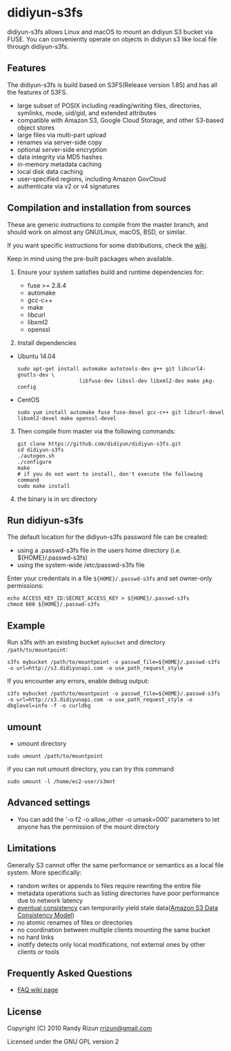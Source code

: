 didiyun-s3fs
====

didiyun-s3fs allows Linux and macOS to mount an didiyun S3 bucket via FUSE. You can conveniently operate on objects in didiyun s3 like local file through didiyun-s3fs.

Features
--------

The didiyun-s3fs is build based on S3FS(Release version 1.85) and has all the features of S3FS.
* large subset of POSIX including reading/writing files, directories, symlinks, mode, uid/gid, and extended attributes
* compatible with Amazon S3, Google Cloud Storage, and other S3-based object stores
* large files via multi-part upload
* renames via server-side copy
* optional server-side encryption
* data integrity via MD5 hashes
* in-memory metadata caching
* local disk data caching
* user-specified regions, including Amazon GovCloud
* authenticate via v2 or v4 signatures

Compilation and installation from sources
-----------------------------------------

These are generic instructions to compile from the master branch, and should work on almost any GNU/Linux, macOS, BSD, or similar.

If you want specific instructions for some distributions, check the [wiki](https://github.com/s3fs-fuse/s3fs-fuse/wiki/Installation-Notes).

Keep in mind using the pre-built packages when available.

1. Ensure your system satisfies build and runtime dependencies for:

   * fuse >= 2.8.4
   * automake
   * gcc-c++
   * make
   * libcurl
   * libxml2
   * openssl

2. Install dependencies

- Ubuntu 14.04
    ```
    sudo apt-get install automake autotools-dev g++ git libcurl4-gnutls-dev \
                        libfuse-dev libssl-dev libxml2-dev make pkg-config
    ```

- CentOS
    ```
    sudo yum install automake fuse fuse-devel gcc-c++ git libcurl-devel libxml2-devel make openssl-devel
    ```

3. Then compile from master via the following commands:

   ```
   git clone https://github.com/didiyun/didiyun-s3fs.git
   cd didiyun-s3fs
   ./autogen.sh
   ./configure
   make
   # if you do not want to install, don't execute the following command
   sudo make install
   ```
4. the binary is in src directory

Run didiyun-s3fs
--------

The default location for the didiyun-s3fs password file can be created:

* using a .passwd-s3fs file in the users home directory (i.e. ${HOME}/.passwd-s3fs)
* using the system-wide /etc/passwd-s3fs file

Enter your credentials in a file `${HOME}/.passwd-s3fs` and set
owner-only permissions:

```
echo ACCESS_KEY_ID:SECRET_ACCESS_KEY > ${HOME}/.passwd-s3fs
chmod 600 ${HOME}/.passwd-s3fs
```

Example
--------

Run s3fs with an existing bucket `mybucket` and directory `/path/to/mountpoint`:

```
s3fs mybucket /path/to/mountpoint -o passwd_file=${HOME}/.passwd-s3fs -o url=http://s3.didiyunapi.com -o use_path_request_style
```

If you encounter any errors, enable debug output:

```
s3fs mybucket /path/to/mountpoint -o passwd_file=${HOME}/.passwd-s3fs -o url=http://s3.didiyunapi.com -o use_path_request_style -o dbglevel=info -f -o curldbg
```

umount
--------
- umount directory

```
sudo umount /path/to/mountpoint
```

if you can not umount directory, you can try this command
```
sudo umount -l /home/ec2-user/s3mnt
```

Advanced settings
-------------
- You can add the '-o f2 -o allow_other -o umask=000' parameters to let anyone has the permission of the mount directory

Limitations
-----------

Generally S3 cannot offer the same performance or semantics as a local file system.  More specifically:

* random writes or appends to files require rewriting the entire file
* metadata operations such as listing directories have poor performance due to network latency
* [eventual consistency](https://en.wikipedia.org/wiki/Eventual_consistency) can temporarily yield stale data([Amazon S3 Data Consistency Model](https://docs.aws.amazon.com/AmazonS3/latest/dev/Introduction.html#ConsistencyModel))
* no atomic renames of files or directories
* no coordination between multiple clients mounting the same bucket
* no hard links
* inotify detects only local modifications, not external ones by other clients or tools


Frequently Asked Questions
--------------------------
* [FAQ wiki page](https://github.com/didiyun/didiyun-s3fs/wiki/FAQ)

License
-------

Copyright (C) 2010 Randy Rizun <rrizun@gmail.com>

Licensed under the GNU GPL version 2


